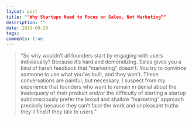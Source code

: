 ```yaml
---
layout: post
title: ""Why Startups Need to Focus on Sales, Not Marketing""
description: ""
date: 2018-09-20
tags: 
comments: true
---
```



> "So why wouldn’t all founders start by engaging with users individually? Because it’s hard and demoralizing. Sales gives you a kind of harsh feedback that “marketing” doesn’t. You try to convince someone to use what you’ve built, and they won’t. These conversations are painful, but necessary. I suspect from my experience that founders who want to remain in denial about the inadequacy of their product and/or the difficulty of starting a startup subconsciously prefer the broad and shallow “marketing” approach precisely because they can’t face the work and unpleasant truths they’ll find if they talk to users."

